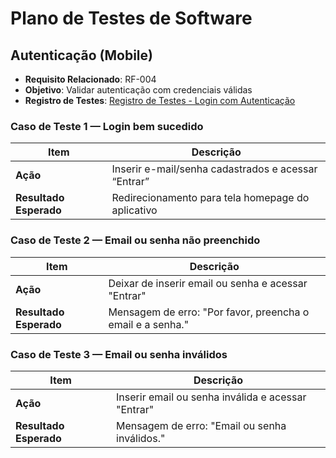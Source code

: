 # Plano de Testes de Software

## Autenticação (Mobile)
* **Requisito Relacionado**: RF-004
* **Objetivo**: Validar autenticação com credenciais válidas
* **Registro de Testes**: [Registro de Testes - Login com Autenticação](../../Registros%20de%20Teste/Login%20com%20Autenticação/README.md)

###  Caso de Teste 1 — Login bem sucedido
| Item | Descrição |
|------|------------|
| **Ação** | Inserir e-mail/senha cadastrados e acessar “Entrar” |
| **Resultado Esperado** | Redirecionamento para tela homepage do aplicativo |

###  Caso de Teste 2 — Email ou senha não preenchido
| Item | Descrição |
|------|------------|
| **Ação** | Deixar de inserir email ou senha e acessar "Entrar" |
| **Resultado Esperado** | Mensagem de erro: "Por favor, preencha o email e a senha." |

###  Caso de Teste 3 — Email ou senha inválidos
| Item | Descrição |
|------|------------|
| **Ação** | Inserir email ou senha inválida e acessar "Entrar" |
| **Resultado Esperado** | Mensagem de erro: "Email ou senha inválidos." |